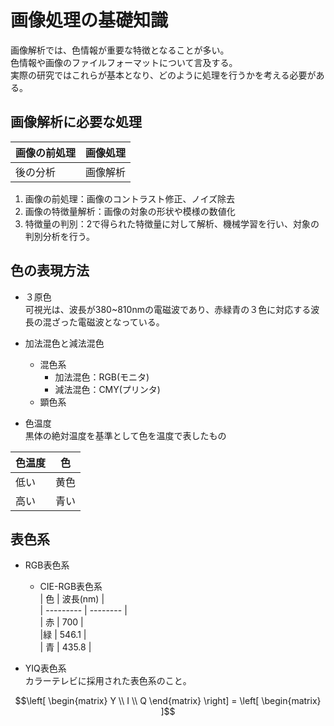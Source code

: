 # 画像処理の基礎知識  
画像解析では、色情報が重要な特徴となることが多い。  
色情報や画像のファイルフォーマットについて言及する。  
実際の研究ではこれらが基本となり、どのように処理を行うかを考える必要がある。  

## 画像解析に必要な処理  
| 画像の前処理 | 画像処理  |
| ----------- | ---------    |  
| 後の分析  | 画像解析  |      

1. 画像の前処理：画像のコントラスト修正、ノイズ除去  
2. 画像の特徴量解析：画像の対象の形状や模様の数値化  
3. 特徴量の判別：2で得られた特徴量に対して解析、機械学習を行い、対象の判別分析を行う。  

## 色の表現方法  
* ３原色  
可視光は、波長が380~810nmの電磁波であり、赤緑青の３色に対応する波長の混ざった電磁波となっている。  

* 加法混色と減法混色  
  * 混色系  
    * 加法混色：RGB(モニタ)   
    * 減法混色：CMY(プリンタ)  
  * 顕色系  

* 色温度  
黒体の絶対温度を基準として色を温度で表したもの  

| 色温度 | 色 |  
| --------- | ---------- |   
| 低い | 黄色 |  
| 高い  | 青い  |  

## 表色系  
* RGB表色系  
  *  CIE-RGB表色系  
| 色 | 波長(nm) |  
| --------- | -------- |  
|  赤 | 700  |  
|緑   | 546.1  |  
| 青   | 435.8  |  

* YIQ表色系  
カラーテレビに採用された表色系のこと。  
``` math  
\left[
\begin{matrix}
Y \\
I \\
Q
\end{matrix}
\right]
= \left[
\begin{matrix}

]
```
